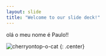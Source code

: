 ```yaml
---
layout: slide
title: "Welcome to our slide deck!"
---
```


olá  o meu nome é Paulo!!

![cherryontop-o-cat](https://octodex.github.com/images/cherryontop-o-cat.png)
{: .center}
